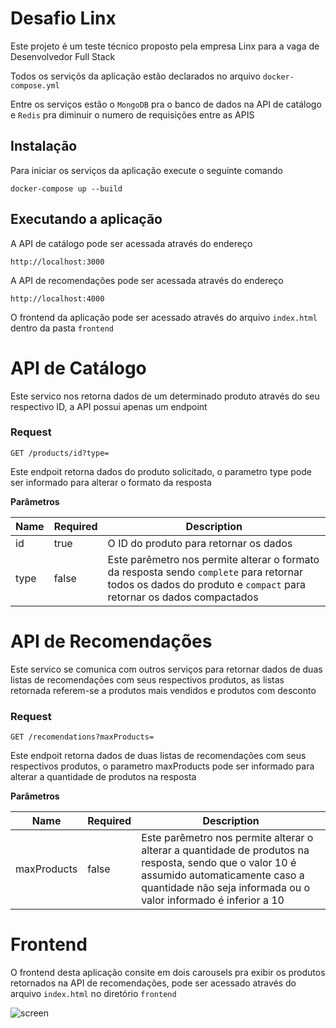# Desafio Linx

Este projeto é um teste técnico proposto pela empresa Linx para a vaga de Desenvolvedor Full Stack

Todos os serviçõs da aplicação estão declarados no arquivo `docker-compose.yml`

Entre os serviços estão o `MongoDB` pra o banco de dados na API de catálogo e `Redis` pra diminuir o numero de requisições entre as APIS

## Instalação

Para iniciar os serviços da aplicação execute o seguinte comando
 
    docker-compose up --build

## Executando a aplicação

A API de catálogo pode ser acessada através do endereço
    
    http://localhost:3000
    
A API de recomendações pode ser acessada através do endereço
    
    http://localhost:4000

O frontend da aplicação pode ser acessado através do arquivo `index.html` dentro da pasta `frontend`

# API de Catálogo

Este servico nos retorna dados de um determinado produto através do seu respectivo ID, a API possui apenas um endpoint

### Request

`GET /products/id?type=`

Este endpoit retorna dados do produto solicitado, o parametro type pode ser informado para alterar o formato da resposta

**Parâmetros**

Name | Required | Description
-----|-----------|----------
id   | true | O ID do produto para retornar os dados
type | false  | Este parêmetro nos permite alterar o formato da resposta sendo `complete` para retornar todos os dados do produto e `compact` para retornar os dados compactados

# API de Recomendações

Este servico se comunica com outros serviços para retornar dados de duas listas de recomendações com seus respectivos produtos, as listas retornada referem-se a produtos mais vendidos e produtos com desconto

### Request

`GET /recomendations?maxProducts=`

Este endpoit retorna dados de duas listas de recomendações com seus respectivos produtos, o parametro maxProducts pode ser informado para alterar a quantidade de produtos na resposta

**Parâmetros**

Name | Required | Description
-----|-----------|----------
maxProducts | false  | Este parêmetro nos permite alterar o alterar a quantidade de produtos na resposta, sendo que o valor 10 é assumido automaticamente caso a quantidade não seja informada ou o valor informado é inferior a 10

# Frontend

O frontend desta aplicação consite em dois carousels pra exibir os produtos retornados na API de recomendações,
pode ser acessado através do arquivo `index.html` no diretório `frontend`

![screen](https://user-images.githubusercontent.com/22982415/87266477-63186080-c493-11ea-8c4c-b7d84f991cdc.png)

